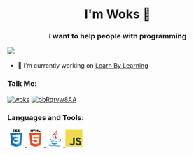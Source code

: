<h1 align="center">I'm Woks 👋</h1>
<h3 align="center">I want to help people with programming</h3>

<img src="https://github-readme-stats.vercel.app/api?username=woksnew&show_icons=true&locale=es&theme=tokyonight">

- 🔭 I’m currently working on [Learn By Learning](https://github.com/Learn-by-learning)

<h3 align="left">Talk Me:</h3>
<p align="left">
<a href="https://www.youtube.com/c/woks" target="blank"><img align="center" src="https://raw.githubusercontent.com/rahuldkjain/github-profile-readme-generator/master/src/images/icons/Social/youtube.svg" alt="woks" height="30" width="40" /></a>
<a href="https://discord.gg/pbRqrvw8AA" target="blank"><img align="center" src="https://raw.githubusercontent.com/rahuldkjain/github-profile-readme-generator/master/src/images/icons/Social/discord.svg" alt="pbRqrvw8AA" height="30" width="40" /></a>
</p>

<h3 align="left">Languages and Tools:</h3>
<p align="left"> <a href="https://www.w3schools.com/css/" target="_blank"> <img src="https://raw.githubusercontent.com/devicons/devicon/master/icons/css3/css3-original-wordmark.svg" alt="css3" width="40" height="40"/> </a> <a href="https://www.w3.org/html/" target="_blank"> <img src="https://raw.githubusercontent.com/devicons/devicon/master/icons/html5/html5-original-wordmark.svg" alt="html5" width="40" height="40"/> </a> <a href="https://www.java.com" target="_blank"> <img src="https://raw.githubusercontent.com/devicons/devicon/master/icons/java/java-original.svg" alt="java" width="40" height="40"/> </a> <a href="https://developer.mozilla.org/en-US/docs/Web/JavaScript" target="_blank"> <img src="https://raw.githubusercontent.com/devicons/devicon/master/icons/javascript/javascript-original.svg" alt="javascript" width="40" height="40"/>
 

